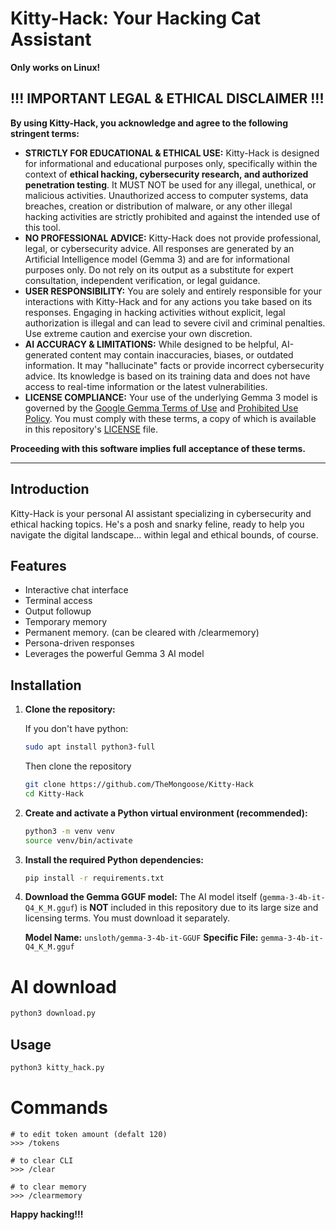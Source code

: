 # Kitty-Hack: Your Hacking Cat Assistant  
**Only works on Linux!** 
## !!! IMPORTANT LEGAL & ETHICAL DISCLAIMER !!!

**By using Kitty-Hack, you acknowledge and agree to the following stringent terms:**

* **STRICTLY FOR EDUCATIONAL & ETHICAL USE:** Kitty-Hack is designed for informational and educational purposes only, specifically within the context of **ethical hacking, cybersecurity research, and authorized penetration testing**. It MUST NOT be used for any illegal, unethical, or malicious activities. Unauthorized access to computer systems, data breaches, creation or distribution of malware, or any other illegal hacking activities are strictly prohibited and against the intended use of this tool.
* **NO PROFESSIONAL ADVICE:** Kitty-Hack does not provide professional, legal, or cybersecurity advice. All responses are generated by an Artificial Intelligence model (Gemma 3) and are for informational purposes only. Do not rely on its output as a substitute for expert consultation, independent verification, or legal guidance.
* **USER RESPONSIBILITY:** You are solely and entirely responsible for your interactions with Kitty-Hack and for any actions you take based on its responses. Engaging in hacking activities without explicit, legal authorization is illegal and can lead to severe civil and criminal penalties. Use extreme caution and exercise your own discretion.
* **AI ACCURACY & LIMITATIONS:** While designed to be helpful, AI-generated content may contain inaccuracies, biases, or outdated information. It may "hallucinate" facts or provide incorrect cybersecurity advice. Its knowledge is based on its training data and does not have access to real-time information or the latest vulnerabilities.
* **LICENSE COMPLIANCE:** Your use of the underlying Gemma 3 model is governed by the [Google Gemma Terms of Use](https://ai.google.dev/gemma/terms) and [Prohibited Use Policy](https://ai.google.dev/gemma/prohibited_use_policy). You must comply with these terms, a copy of which is available in this repository's [LICENSE](LICENSE) file.

**Proceeding with this software implies full acceptance of these terms.**



---

## Introduction

Kitty-Hack is your personal AI assistant specializing in cybersecurity and ethical hacking topics. He's a posh and snarky feline, ready to help you navigate the digital landscape... within legal and ethical bounds, of course.

## Features

* Interactive chat interface
* Terminal access
* Output followup
* Temporary memory
* Permanent memory. (can be cleared with /clearmemory)
* Persona-driven responses
* Leverages the powerful Gemma 3 AI model

## Installation

1.  **Clone the repository:**

    If you don't have python:
    ```bash
    sudo apt install python3-full
    ```
    Then clone the repository
    ```bash
    git clone https://github.com/TheMongoose/Kitty-Hack
    cd Kitty-Hack
    ```

3.  **Create and activate a Python virtual environment (recommended):**
    ```bash
    python3 -m venv venv
    source venv/bin/activate
    ```

4.  **Install the required Python dependencies:**
    ```bash
    pip install -r requirements.txt
    ```

5.  **Download the Gemma GGUF model:**
    The AI model itself (`gemma-3-4b-it-Q4_K_M.gguf`) is **NOT** included in this repository due to its large size and licensing terms. You must download it separately.

    **Model Name:** `unsloth/gemma-3-4b-it-GGUF`
    **Specific File:** `gemma-3-4b-it-Q4_K_M.gguf`

# AI download
```bash
python3 download.py
```

## Usage

```bash
python3 kitty_hack.py
```
# Commands
```
# to edit token amount (defalt 120)
>>> /tokens

# to clear CLI
>>> /clear

# to clear memory
>>> /clearmemory
```
**Happy hacking!!!**
